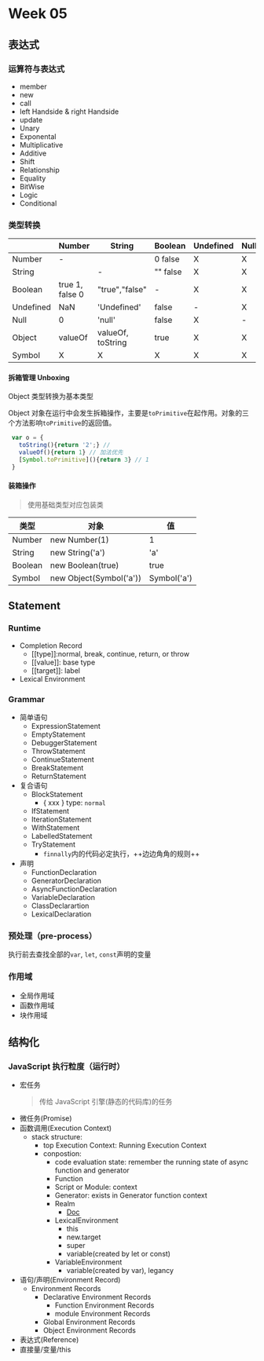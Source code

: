 # Week 05

## 表达式

### 运算符与表达式

-   member
-   new
-   call
-   left Handside & right Handside
-   update
-   Unary
-   Exponental
-   Multiplicative
-   Additive
-   Shift
-   Relationship
-   Equality
-   BitWise
-   Logic
-   Conditional

### 类型转换

|           | Number          | String            | Boolean  | Undefined | Null | Object | Symbol |
| --------- | --------------- | ----------------- | -------- | --------- | ---- | ------ | ------ |
| Number    | -               |                   | 0 false  | Χ         | Χ    | Boxing | Χ      |
| String    |                 | -                 | "" false | Χ         | Χ    | Boxing | Χ      |
| Boolean   | true 1, false 0 | "true","false"    | -        | Χ         | Χ    | boxing | Χ      |
| Undefined | NaN             | 'Undefined'       | false    | -         | Χ    | Χ      | Χ      |
| Null      | 0               | 'null'            | false    | Χ         | -    | Χ      | Χ      |
| Object    | valueOf         | valueOf, toString | true     | Χ         | Χ    | -      | Χ      |
| Symbol    | Χ               | Χ                 | Χ        | Χ         | Χ    | Boxing | -      |

#### 拆箱管理 Unboxing

Object 类型转换为基本类型

Object 对象在运行中会发生拆箱操作，主要是`toPrimitive`在起作用。对象的三个方法影响`toPrimitive`的返回值。

```js
 var o = {
   toString(){return '2';} //
   valueOf(){return 1} // 加法优先
   [Symbol.toPrimitive](){return 3} // 1
 }
```

#### 装箱操作

> 使用基础类型对应包装类

| 类型    | 对象                    | 值          |
| ------- | ----------------------- | ----------- |
| Number  | new Number(1)           | 1           |
| String  | new String('a')         | 'a'         |
| Boolean | new Boolean(true)       | true        |
| Symbol  | new Object(Symbol('a')) | Symbol('a') |

## Statement

### Runtime

-   Completion Record
    -   [[type]]:normal, break, continue, return, or throw
    -   [[value]]: base type
    -   [[target]]: label
-   Lexical Environment

### Grammar

-   简单语句
    -   ExpressionStatement
    -   EmptyStatement
    -   DebuggerStatement
    -   ThrowStatement
    -   ContinueStatement
    -   BreakStatement
    -   ReturnStatement
-   复合语句
    -   BlockStatement
        -   { xxx } type: `normal`
    -   IfStatement
    -   IterationStatement
    -   WithStatement
    -   LabelledStatement
    -   TryStatement
        -   `finnally`内的代码必定执行，++边边角角的规则++
-   声明
    -   FunctionDeclaration
    -   GeneratorDeclaration
    -   AsyncFunctionDeclaration
    -   VariableDeclaration
    -   ClassDeclarartion
    -   LexicalDeclaration

### 预处理（pre-process）

执行前去查找全部的`var`, `let`, `const`声明的变量

### 作用域

-   全局作用域
-   函数作用域
-   块作用域

## 结构化

### JavaScript 执行粒度（运行时）

-   宏任务
    > 传给 JavaScript 引擎(静态的代码库)的任务
-   微任务(Promise)
-   函数调用(Execution Context)
    -   stack structure:
        -   top Execution Context: Running Execution Context
        -   conpostion:
            -   code evaluation state: remember the running state of async function and generator
            -   Function
            -   Script or Module: context
            -   Generator: exists in Generator function context
            -   Realm
                -   [Doc](https://www.ecma-international.org/ecma-262/#realm)
            -   LexicalEnvironment
                -   this
                -   new.target
                -   super
                -   variable(created by let or const)
            -   VariableEnvironment
                -   variable(created by var), legancy
-   语句/声明(Environment Record)
    -   Environment Records
        -   Declarative Environment Records
            -   Function Environment Records
            -   module Environment Records
        -   Global Environment Records
        -   Object Environment Records
-   表达式(Reference)
-   直接量/变量/this
